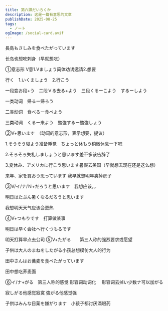 ```yaml
---
title: 第六課だいろくか
description: 这是一篇有意思的文章
publishDate: 2025-08-25
tags:
  - ノート
ogImage: /social-card.avif
---
```

長島もさしみを食べたがっています

长岛也想吃刺身（早就想吃）

➀意志形   V意1.Ⅴましょう简体劝诱邀请2.想要

行く　1.いくましょう　2.行こう　

一段变お段+う　二段Ｖる去る+よう　三段くるーこよう　するーしよう

一类动词　帰るー帰ろう

二类动词　食べるー食べよう

三类动词　くるー来よう　勉強するー勉強しょう

②Ⅴ+思います　（动词的意志形，表示想要，提议）

1.そうそう寝よう准备睡觉　ちょっと休もう稍微休息一下吧

2.そろそろ失礼しましょうと思います差不多该告辞了

3.夏休み、アメリカに行こう思います暑假去美国（早就想去现在还是这么想）

来年、家を買おう思っています
我早就想明年卖掉房子

③Ⅴ/イ/ナ/Ｎ+だろうと思います　我想应该，，

明日はたぶん暑くなるだろうと思います

我想明天天气应该会更热

④Ⅴ+つもりです　打算做某事

明日は早く会社へ行くつもるです

明天打算早点去公司
⑤Ⅴ+たがる　　第三人称的强烈要求或愿望

子供は大人のまねをしたがる小孩总想模仿大人的行为

田中さんはお蕎麦を食べたがっています

田中想吃荞麦面

⑥イ/ナ+がる　第三人称的感觉  形容词动词化 　形容词去掉い少数ナ可以加がる

寂しがる他感觉寂寞    強がる他感觉强

子供はみんな目薬を嫌がります　小孩子都讨厌滴眼药
